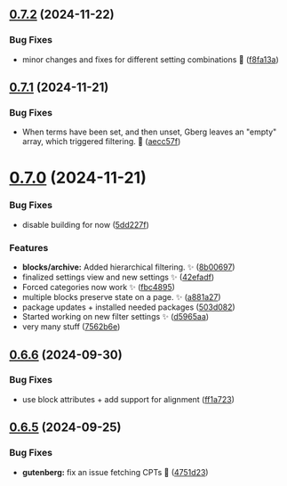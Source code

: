 ## [0.7.2](https://github.com/JCO-Digital/jcore-dynamic-archive/compare/v0.7.1...v0.7.2) (2024-11-22)


### Bug Fixes

* minor changes and fixes for different setting combinations :bug: ([f8fa13a](https://github.com/JCO-Digital/jcore-dynamic-archive/commit/f8fa13a1f85e1dd5a6ec1449164271d6ea51d93b))



## [0.7.1](https://github.com/JCO-Digital/jcore-dynamic-archive/compare/v0.7.0...v0.7.1) (2024-11-21)


### Bug Fixes

* When terms have been set, and then unset, Gberg leaves an "empty" array, which triggered filtering. 🐛 ([aecc57f](https://github.com/JCO-Digital/jcore-dynamic-archive/commit/aecc57f9f42c3a7800c47dd9aed8bd689a58a398))



# [0.7.0](https://github.com/JCO-Digital/jcore-dynamic-archive/compare/v0.6.6...v0.7.0) (2024-11-21)


### Bug Fixes

* disable building for now ([5dd227f](https://github.com/JCO-Digital/jcore-dynamic-archive/commit/5dd227f4851609689646f05ba4c92f4e46c11332))


### Features

* **blocks/archive:** Added hierarchical filtering. ✨ ([8b00697](https://github.com/JCO-Digital/jcore-dynamic-archive/commit/8b0069752b5495af22cb40b180c356b2e60fc4f2))
* finalized settings view and new settings ✨ ([42efadf](https://github.com/JCO-Digital/jcore-dynamic-archive/commit/42efadf8bfd01434f66c262c3e01916ea92b7fcb))
* Forced categories now work ✨ ([fbc4895](https://github.com/JCO-Digital/jcore-dynamic-archive/commit/fbc4895495d825f97271564980155cfdf6d11f5d))
* multiple blocks preserve state on a page. ✨ ([a881a27](https://github.com/JCO-Digital/jcore-dynamic-archive/commit/a881a27b5abdb9dc365cf5e50609c9ff080c5da7))
* package updates + installed needed packages ([503d082](https://github.com/JCO-Digital/jcore-dynamic-archive/commit/503d0824881664d1686da23d20de28b842f5bac2))
* Started working on new filter settings ✨ ([d5965aa](https://github.com/JCO-Digital/jcore-dynamic-archive/commit/d5965aa3625aa852b2c902a831d2a7ca21681d5b))
* very many stuff ([7562b6e](https://github.com/JCO-Digital/jcore-dynamic-archive/commit/7562b6e3a39220cddbc577bda53152f3c74871ac))



## [0.6.6](https://github.com/JCO-Digital/jcore-dynamic-archive/compare/v0.6.5...v0.6.6) (2024-09-30)


### Bug Fixes

* use block attributes + add support for alignment ([ff1a723](https://github.com/JCO-Digital/jcore-dynamic-archive/commit/ff1a723abc24ea70d3586f9f92f70026c92fbe44))



## [0.6.5](https://github.com/JCO-Digital/jcore-dynamic-archive/compare/v0.6.4...v0.6.5) (2024-09-25)


### Bug Fixes

* **gutenberg:** fix an issue fetching CPTs :bug: ([4751d23](https://github.com/JCO-Digital/jcore-dynamic-archive/commit/4751d23831486d14a3f83413d1f25ae4cc63ce19))



